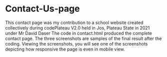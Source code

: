 # Contact-Us-page
This contact page was my contribution to a school website created collectively during codePlateau V2.0 held in Jos, Plateau State in 2021 under Mr David Daser
The code in contact.html produced the complete contact page.
The three screenshots are samples of the final result after the coding.
Viewing the screenshots, you will see one of the screenshots depicting how responsive the page is even in mobile view.
